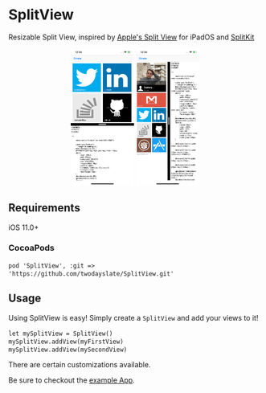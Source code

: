 # SplitView

Resizable Split View, inspired by [Apple's Split View](https://support.apple.com/en-us/HT207582#split) for iPadOS and [SplitKit](https://github.com/macteo/SplitKit)

<p align="center">
<img src="./images/vertical.png" width="25%" alt="Vertical"/> <img src="./images/horizontal.png" width="25%" alt="Horizontal"/>
</p>

## Requirements

iOS 11.0+

### CocoaPods

```
pod 'SplitView', :git => 'https://github.com/twodayslate/SplitView.git'
```

## Usage

Using SplitView is easy! Simply create a `SplitView` and add your views to it!
```
let mySplitView = SplitView()
mySplitView.addView(myFirstView)
mySplitView.addView(mySecondView)
```

There are certain customizations available.

Be sure to checkout the [example App](./app).
